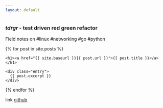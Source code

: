 ```yaml
---
layout: default
---
```

### _tdrgr_ - test driven red green refactor 

Field notes on #linux #networking #go #python 

<div class="posts">
  {% for post in site.posts %}
  <article class="post">

    <h1><a href="{{ site.baseurl }}{{ post.url }}">{{ post.title }}</a></h1>
  
    <div class="entry">
      {{ post.excerpt }}
    </div>    
  </article>
  {% endfor %}
</div>

link [github](https://tlrgr.github.com)

